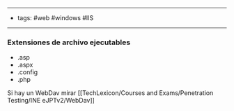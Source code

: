 -----------
- tags: #web #windows #IIS
--------

### Extensiones de archivo ejecutables
- .asp
- .aspx
- .config
- .php


Si hay un WebDav mirar [[TechLexicon/Courses and Exams/Penetration Testing/INE eJPTv2/WebDav]]